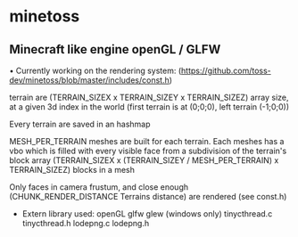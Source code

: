 # minetoss

Minecraft like engine openGL / GLFW
-----------------------------------------------

• Currently working on the rendering system: (https://github.com/toss-dev/minetoss/blob/master/includes/const.h)

terrain are (TERRAIN_SIZEX x TERRAIN_SIZEY x TERRAIN_SIZEZ) array size, at a given 3d index in the world
(first terrain is at (0;0;0), left terrain (-1;0;0))

Every terrain are saved in an hashmap

MESH_PER_TERRAIN meshes are built for each terrain.
Each meshes has a vbo which is filled with every visible face from a subdivision of the terrain's block array
(TERRAIN_SIZEX x (TERRAIN_SIZEY / MESH_PER_TERRAIN) x TERRAIN_SIZEZ) blocks in a mesh

Only faces in camera frustum, and close enough (CHUNK_RENDER_DISTANCE Terrains distance) are rendered (see const.h)




* Extern library used:
openGL
glfw
glew (windows only)
tinycthread.c tinycthread.h
lodepng.c lodepng.h
